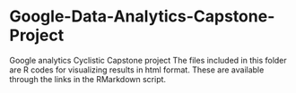 # Google-Data-Analytics-Capstone-Project
Google analytics Cyclistic Capstone project
The files included in this folder are R codes for visualizing results in html format. These are available through the links in the RMarkdown script.
